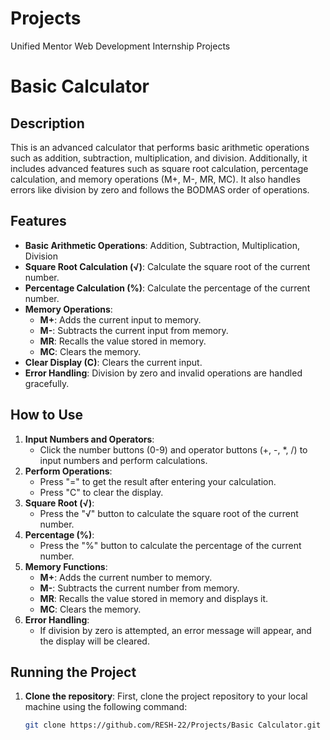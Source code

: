 # Projects
Unified Mentor Web Development Internship Projects


# Basic Calculator
## Description
This is an advanced calculator that performs basic arithmetic operations such as addition, subtraction, multiplication, and division. Additionally, it includes advanced features such as square root calculation, percentage calculation, and memory operations (M+, M-, MR, MC). It also handles errors like division by zero and follows the BODMAS order of operations.

## Features
- **Basic Arithmetic Operations**: Addition, Subtraction, Multiplication, Division
- **Square Root Calculation (√)**: Calculate the square root of the current number.
- **Percentage Calculation (%)**: Calculate the percentage of the current number.
- **Memory Operations**:
  - **M+**: Adds the current input to memory.
  - **M-**: Subtracts the current input from memory.
  - **MR**: Recalls the value stored in memory.
  - **MC**: Clears the memory.
- **Clear Display (C)**: Clears the current input.
- **Error Handling**: Division by zero and invalid operations are handled gracefully.

## How to Use
1. **Input Numbers and Operators**:
   - Click the number buttons (0-9) and operator buttons (+, -, *, /) to input numbers and perform calculations.
2. **Perform Operations**:
   - Press "=" to get the result after entering your calculation.
   - Press "C" to clear the display.
3. **Square Root (√)**:
   - Press the "√" button to calculate the square root of the current number.
4. **Percentage (%)**:
   - Press the "%" button to calculate the percentage of the current number.
5. **Memory Functions**:
   - **M+**: Adds the current number to memory.
   - **M-**: Subtracts the current number from memory.
   - **MR**: Recalls the value stored in memory and displays it.
   - **MC**: Clears the memory.
6. **Error Handling**:
   - If division by zero is attempted, an error message will appear, and the display will be cleared.

## Running the Project

1. **Clone the repository**:
   First, clone the project repository to your local machine using the following command:

   ```bash
   git clone https://github.com/RESH-22/Projects/Basic Calculator.git

